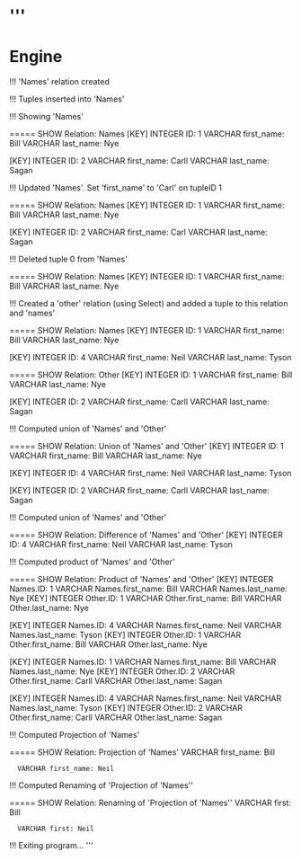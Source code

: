 '''
==============================
Engine
==============================
!!! 'Names' relation created

!!! Tuples inserted into 'Names'

!!! Showing 'Names'

===== SHOW Relation: Names
[KEY] INTEGER ID: 1
      VARCHAR first_name: Bill
      VARCHAR last_name: Nye

[KEY] INTEGER ID: 2
      VARCHAR first_name: Carll
      VARCHAR last_name: Sagan

!!! Updated 'Names'. Set 'first_name' to 'Carl' on tupleID 1

===== SHOW Relation: Names
[KEY] INTEGER ID: 1
      VARCHAR first_name: Bill
      VARCHAR last_name: Nye

[KEY] INTEGER ID: 2
      VARCHAR first_name: Carl
      VARCHAR last_name: Sagan

!!! Deleted tuple 0 from 'Names'

===== SHOW Relation: Names
[KEY] INTEGER ID: 1
      VARCHAR first_name: Bill
      VARCHAR last_name: Nye

!!! Created a 'other' relation (using Select) and added a tuple to this relation and 'names'

===== SHOW Relation: Names
[KEY] INTEGER ID: 1
      VARCHAR first_name: Bill
      VARCHAR last_name: Nye

[KEY] INTEGER ID: 4
      VARCHAR first_name: Neil
      VARCHAR last_name: Tyson

===== SHOW Relation: Other
[KEY] INTEGER ID: 1
      VARCHAR first_name: Bill
      VARCHAR last_name: Nye

[KEY] INTEGER ID: 2
      VARCHAR first_name: Carll
      VARCHAR last_name: Sagan

!!! Computed union of 'Names' and 'Other'

===== SHOW Relation: Union of 'Names' and 'Other'
[KEY] INTEGER ID: 1
      VARCHAR first_name: Bill
      VARCHAR last_name: Nye

[KEY] INTEGER ID: 4
      VARCHAR first_name: Neil
      VARCHAR last_name: Tyson

[KEY] INTEGER ID: 2
      VARCHAR first_name: Carll
      VARCHAR last_name: Sagan

!!! Computed union of 'Names' and 'Other'

===== SHOW Relation: Difference of 'Names' and 'Other'
[KEY] INTEGER ID: 4
      VARCHAR first_name: Neil
      VARCHAR last_name: Tyson

!!! Computed product of 'Names' and 'Other'

===== SHOW Relation: Product of 'Names' and 'Other'
[KEY] INTEGER Names.ID: 1
      VARCHAR Names.first_name: Bill
      VARCHAR Names.last_name: Nye
[KEY] INTEGER Other.ID: 1
      VARCHAR Other.first_name: Bill
      VARCHAR Other.last_name: Nye

[KEY] INTEGER Names.ID: 4
      VARCHAR Names.first_name: Neil
      VARCHAR Names.last_name: Tyson
[KEY] INTEGER Other.ID: 1
      VARCHAR Other.first_name: Bill
      VARCHAR Other.last_name: Nye

[KEY] INTEGER Names.ID: 1
      VARCHAR Names.first_name: Bill
      VARCHAR Names.last_name: Nye
[KEY] INTEGER Other.ID: 2
      VARCHAR Other.first_name: Carll
      VARCHAR Other.last_name: Sagan

[KEY] INTEGER Names.ID: 4
      VARCHAR Names.first_name: Neil
      VARCHAR Names.last_name: Tyson
[KEY] INTEGER Other.ID: 2
      VARCHAR Other.first_name: Carll
      VARCHAR Other.last_name: Sagan

!!! Computed Projection of 'Names'

===== SHOW Relation: Projection of 'Names'
      VARCHAR first_name: Bill

      VARCHAR first_name: Neil

!!! Computed Renaming of 'Projection of 'Names''

===== SHOW Relation: Renaming of 'Projection of 'Names''
      VARCHAR first: Bill

      VARCHAR first: Neil

!!! Exiting program...
'''